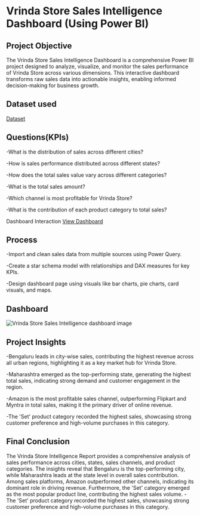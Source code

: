 # Vrinda Store Sales Intelligence Dashboard (Using Power BI)

## Project Objective
The Vrinda Store Sales Intelligence Dashboard is a comprehensive Power BI project designed to analyze, visualize, and monitor the sales performance of Vrinda Store across various dimensions. This interactive dashboard transforms raw sales data into actionable insights, enabling informed decision-making for business growth.

## Dataset used
<a href="https://github.com/NagaThanu18/Sales-Intelligence-Dashboard/blob/main/Vrinda%20Store%20Sales%20Report.csv">Dataset</a>

## Questions(KPIs)

-What is the distribution of sales across different cities?

-How is sales performance distributed across different states?

-How does the total sales value vary across different categories?

-What is the total sales amount?

-Which channel is most profitable for Vrinda Store?

-What is the contribution of each product category to total sales?

Dashboard Interaction <a href="https://github.com/NagaThanu18/Sales-Intelligence-Dashboard/blob/main/Vrinda%20Store%20Sales%20Intelligence%20dashboard.image.jpg">View Dashboard</a>

## Process

-Import and clean sales data from multiple sources using Power Query.

-Create a star schema model with relationships and DAX measures for key KPIs.

-Design dashboard page using visuals like bar charts, pie charts, card visuals, and maps.

## Dashboard

![Vrinda Store Sales Intelligence dashboard image](https://github.com/user-attachments/assets/e7083ea3-0fc8-471b-a75a-3642ba724c1f)

## Project Insights

-Bengaluru leads in city-wise sales, contributing the highest revenue across all urban regions, highlighting it as a key market hub for Vrinda Store.

-Maharashtra emerged as the top-performing state, generating the highest total sales, indicating strong demand and customer engagement in the region.

-Amazon is the most profitable sales channel, outperforming Flipkart and Myntra in total sales, making it the primary driver of online revenue.

-The 'Set' product category recorded the highest sales, showcasing strong customer preference and high-volume purchases in this category.

## Final Conclusion

The Vrinda Store Intelligence Report provides a comprehensive analysis of sales performance across cities, states, sales channels, and product categories. The insights reveal that Bengaluru is the top-performing city, while Maharashtra leads at the state level in overall sales contribution. Among sales platforms, Amazon outperformed other channels, indicating its dominant role in driving revenue. Furthermore, the 'Set' category emerged as the most popular product line, contributing the highest sales volume.
-The 'Set' product category recorded the highest sales, showcasing strong customer preference and high-volume purchases in this category.
